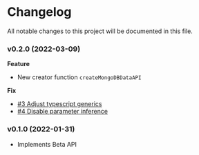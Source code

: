 # Changelog

All notable changes to this project will be documented in this file.

### v0.2.0 (2022-03-09)

**Feature**

- New creator function `createMongoDBDataAPI`

**Fix**

- [#3 Adjust typescript generics](https://github.com/surmon-china/mongodb-data-api/pull/3)
- [#4 Disable parameter inference](https://github.com/surmon-china/mongodb-data-api/pull/4)

### v0.1.0 (2022-01-31)

- Implements Beta API
